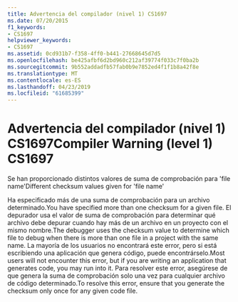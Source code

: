 ```yaml
---
title: Advertencia del compilador (nivel 1) CS1697
ms.date: 07/20/2015
f1_keywords:
- CS1697
helpviewer_keywords:
- CS1697
ms.assetid: 0cd931b7-f358-4ff0-b441-27668645d7d5
ms.openlocfilehash: be425afbf6d2bd960c212af39774f033c7f0ba2b
ms.sourcegitcommit: 9b552addadfb57fab0b9e7852ed4f1f1b8a42f8e
ms.translationtype: MT
ms.contentlocale: es-ES
ms.lasthandoff: 04/23/2019
ms.locfileid: "61685399"
---
```

# <a name="compiler-warning-level-1-cs1697"></a><span data-ttu-id="c9ae6-102">Advertencia del compilador (nivel 1) CS1697</span><span class="sxs-lookup"><span data-stu-id="c9ae6-102">Compiler Warning (level 1) CS1697</span></span>
<span data-ttu-id="c9ae6-103">Se han proporcionado distintos valores de suma de comprobación para 'file name'</span><span class="sxs-lookup"><span data-stu-id="c9ae6-103">Different checksum values given for 'file name'</span></span>  
  
 <span data-ttu-id="c9ae6-104">Ha especificado más de una suma de comprobación para un archivo determinado.</span><span class="sxs-lookup"><span data-stu-id="c9ae6-104">You have specified more than one checksum for a given file.</span></span> <span data-ttu-id="c9ae6-105">El depurador usa el valor de suma de comprobación para determinar qué archivo debe depurar cuando hay más de un archivo en un proyecto con el mismo nombre.</span><span class="sxs-lookup"><span data-stu-id="c9ae6-105">The debugger uses the checksum value to determine which file to debug when there is more than one file in a project with the same name.</span></span> <span data-ttu-id="c9ae6-106">La mayoría de los usuarios no encontrará este error, pero si está escribiendo una aplicación que genera código, puede encontrárselo.</span><span class="sxs-lookup"><span data-stu-id="c9ae6-106">Most users will not encounter this error, but if you are writing an application that generates code, you may run into it.</span></span> <span data-ttu-id="c9ae6-107">Para resolver este error, asegúrese de que genera la suma de comprobación solo una vez para cualquier archivo de código determinado.</span><span class="sxs-lookup"><span data-stu-id="c9ae6-107">To resolve this error, ensure that you generate the checksum only once for any given code file.</span></span>
